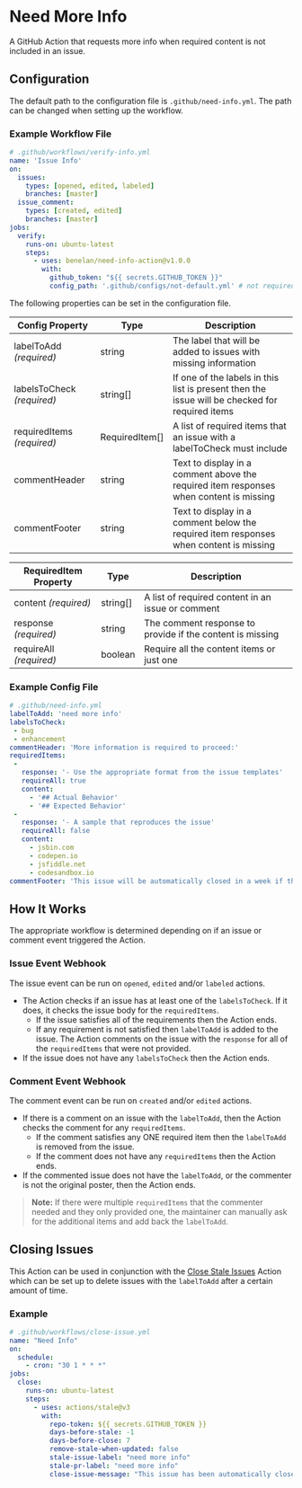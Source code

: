 # Need More Info

 A GitHub Action that requests more info when required content is not included in an issue.

 ## Configuration
The default path to the configuration file is `.github/need-info.yml`. The path can be changed when setting up the workflow.


### Example Workflow File
```yaml
# .github/workflows/verify-info.yml
name: 'Issue Info'
on:
  issues:
    types: [opened, edited, labeled]
    branches: [master]
  issue_comment:
    types: [created, edited]
    branches: [master]
jobs:
  verify:
    runs-on: ubuntu-latest
    steps:
      - uses: benelan/need-info-action@v1.0.0
        with:
          github_token: "${{ secrets.GITHUB_TOKEN }}"
          config_path: '.github/configs/not-default.yml' # not required if using the default path
```
The following properties can be set in the configuration file.

| Config Property                 | Type           | Description                                                                                     |
|--------------------------|----------------|-------------------------------------------------------------------------------------------------|
| labelToAdd _(required)_    | string         | The label that will be added to issues with missing information                                 |
| labelsToCheck _(required)_ | string[]       | If one of the labels in this list is present then the issue will be checked for required items  |
| requiredItems _(required)_ | RequiredItem[] | A list of required items that an issue with a labelToCheck must include                         |
| commentHeader            | string         | Text to display in a comment above the required item responses when content is missing          |
| commentFooter            | string         | Text to display in a comment below the required item responses when content is missing          |



| RequiredItem Property   | Type     | Description                                               |
|------------|----------|-----------------------------------------------------------|
| content _(required)_    | string[] | A list of required content in an issue or comment         |
| response _(required)_   | string   | The comment response to provide if the content is missing |
| requireAll _(required)_ | boolean  | Require all the content items or just one                 |


### Example Config File
 ```yaml
 # .github/need-info.yml
labelToAdd: 'need more info'
labelsToCheck:
  - bug
  - enhancement
commentHeader: 'More information is required to proceed:'
requiredItems:
  -
    response: '- Use the appropriate format from the issue templates'
    requireAll: true
    content:
      - '## Actual Behavior'
      - '## Expected Behavior'
  -
    response: '- A sample that reproduces the issue'
    requireAll: false
    content:
      - jsbin.com
      - codepen.io
      - jsfiddle.net
      - codesandbox.io
commentFooter: 'This issue will be automatically closed in a week if the information is not provided. Thanks for your understanding.'
 ```

## How It Works
The appropriate workflow is determined depending on if an issue or comment event triggered the Action.

### Issue Event Webhook
The issue event can be run on `opened`, `edited` and/or `labeled` actions. 
- The Action checks if an issue has at least one of the `labelsToCheck`. If it does, it checks the issue body for the `requiredItems`.
  - If the issue satisfies all of the requirements then the Action ends.
  - If any requirement is not satisfied then `labelToAdd` is added to the issue. The Action comments on the issue with the `response` for all of the `requiredItems` that were not provided.
- If the issue does not have any `labelsToCheck` then the Action ends.

### Comment Event Webhook
The comment event can be run on `created` and/or `edited` actions.
- If there is a comment on an issue with the `labelToAdd`, then the Action checks the comment for any `requiredItems`.
  - If the comment satisfies any ONE required item then the `labelToAdd` is removed from the issue.
  - If the comment does not have any `requiredItems` then the Action ends.
- If the commented issue does not have the  `labelToAdd`, or the commenter is not the original poster, then the Action ends.

> **Note:** If there were multiple `requiredItems` that the commenter needed and they only provided one, the maintainer can manually ask for the additional items and add back the `labelToAdd`.


## Closing Issues
This Action can be used in conjunction with the [Close Stale Issues](https://github.com/marketplace/actions/close-stale-issues) Action which can be set up to delete issues with the `labelToAdd` after a certain amount of time.

### Example
```yml
# .github/workflows/close-issue.yml
name: "Need Info"
on:
  schedule:
    - cron: "30 1 * * *"
jobs:
  close:
    runs-on: ubuntu-latest
    steps:
      - uses: actions/stale@v3
        with:
          repo-token: ${{ secrets.GITHUB_TOKEN }}
          days-before-stale: -1
          days-before-close: 7
          remove-stale-when-updated: false
          stale-issue-label: "need more info"
          stale-pr-label: "need more info"
          close-issue-message: "This issue has been automatically closed due to missing information. We will reopen the issue if the information is provided."
```